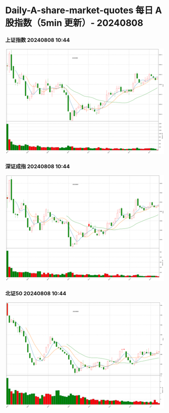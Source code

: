 
# Daily-A-share-market-quotes 每日 A 股指数（5min 更新）- 20240808

### 上证指数 20240808 10:44
![](./fig/2024/8/20240808-sh000001.png)

### 深证成指 20240808 10:44
![](./fig/2024/8/20240808-sz399001.png)

### 北证50 20240808 10:44
![](./fig/2024/8/20240808-bj899050.png)
